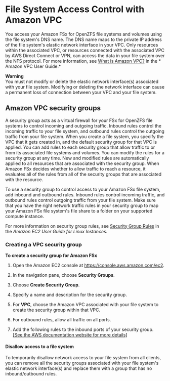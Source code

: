 # File System Access Control with Amazon VPC<a name="limit-access-security-groups"></a>

You access your Amazon FSx for OpenZFS file systems and volumes using the file system's DNS name\. The DNS name maps to the private IP address of the file system's elastic network interface in your VPC\. Only resources within the associated VPC, or resources connected with the associated VPC by AWS Direct Connect or VPN, can access the data in your file system over the NFS protocol\. For more information, see [What is Amazon VPC?](https://docs.aws.amazon.com/vpc/latest/userguide/what-is-amazon-vpc.html) in the * Amazon VPC User Guide\.* 

**Warning**  
You must not modify or delete the elastic network interface\(s\) associated with your file system\. Modifying or deleting the network interface can cause a permanent loss of connection between your VPC and your file system\.

## Amazon VPC security groups<a name="fsx-vpc-security-groups"></a>

A security group acts as a virtual firewall for your FSx for OpenZFS file systems to control incoming and outgoing traffic\. Inbound rules control the incoming traffic to your file system, and outbound rules control the outgoing traffic from your file system\. When you create a file system, you specify the VPC that it gets created in, and the default security group for that VPC is applied\. You can add rules to each security group that allow traffic to or from its associated file systems and volumes\. You can modify the rules for a security group at any time\. New and modified rules are automatically applied to all resources that are associated with the security group\. When Amazon FSx decides whether to allow traffic to reach a resource, it evaluates all of the rules from all of the security groups that are associated with the resource\.

 To use a security group to control access to your Amazon FSx file system, add inbound and outbound rules\. Inbound rules control incoming traffic, and outbound rules control outgoing traffic from your file system\. Make sure that you have the right network traffic rules in your security group to map your Amazon FSx file system's file share to a folder on your supported compute instance\.

For more information on security group rules, see [Security Group Rules](https://docs.aws.amazon.com/AWSEC2/latest/UserGuide/using-network-security.html#security-group-rules) in the *Amazon EC2 User Guide for Linux Instances\.*

### Creating a VPC security group<a name="create-security-group"></a>

**To create a security group for Amazon FSx**

1. Open the Amazon EC2 console at [https://console\.aws\.amazon\.com/ec2](https://console.aws.amazon.com/ec2)\.

1. In the navigation pane, choose **Security Groups**\.

1. Choose **Create Security Group**\.

1. Specify a name and description for the security group\.

1. For **VPC**, choose the Amazon VPC associated with your file system to create the security group within that VPC\.

1. For outbound rules, allow all traffic on all ports\.

1. Add the following rules to the inbound ports of your security group\.    
[\[See the AWS documentation website for more details\]](http://docs.aws.amazon.com/fsx/latest/OpenZFSGuide/limit-access-security-groups.html)

#### Disallow access to a file system<a name="disallow-access"></a>

 To temporarily disallow network access to your file system from all clients, you can remove all the security groups associated with your file system's elastic network interface\(s\) and replace them with a group that has no inbound/outbound rules\. 